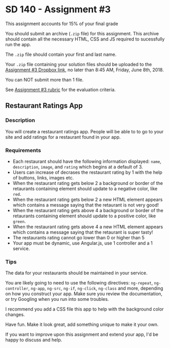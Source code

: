 # SD 140 - Assignment #3

This assignment accounts for 15% of your final grade

You should submit an archive (`.zip` file) for this assignment. This archive should contain all the necessary HTML, CSS and JS required to sucessfully run the app.

The `.zip` file should contain your first and last name.

Your `.zip` file containing your solution files should be uploaded to the [Assignment #3 Dropbox link](https://www.dropbox.com/request/p3SOoQWwjV9wO8JBaTrG
), no later than 8:45 AM, Friday, June 8th, 2018.

You can NOT submit more than 1 file. 

See [Assignment #3 rubric](https://github.com/jniziol/JS-Design-Patterns-Front-End-Frameworks/blob/master/SD-140%20Assignment%203%20Rubric%20-%20Rubric.pdf) for the evaluation criteria.

## Restaurant Ratings App

### Description

You will create a restaurant ratings app. People will be able to to go to your site and add ratings for a restaurant found in your app.

### Requirements

- Each restaurant should have the following information displayed: `name`, `description`, `image`, and `rating` which begins at a default of 3.
- Users can increase of decrases the restaurant rating by 1 with the help of buttons, links, images etc. 
- When the restaurant rating gets below 2 a background or border of the retaurants containing element should update to a negative color, like `red`. 
- When the restaurant rating gets below 2 a new HTML element appears which contains a message saying that the retaurant is not very good!
- When the restaurant rating gets above 4 a background or border of the retaurants containing element should update to a positive color, like `green`. 
- When the restaurant rating gets above 4 a new HTML element appears which contains a message saying that the retaurant is super tasty!
- The restaurants rating cannot go lower than 0 or higher than 5
- Your app must be dynamic, use Angular.js, use 1 controller and a 1 service.

### Tips

The data for your restaurants should be maintained in your service.

You are likely going to need to use the following directives: `ng-repeat`, `ng-controller`, `ng-app`, `ng-src`, `ng-if`, `ng-click`, `ng-class` and more, depending on how you construct your app. Make sure you review the documentation, or try Googling when you run into some troubles.

I recommend you add a CSS file this app to help with the background color changes.

Have fun. Make it look great, add something unique to make it your own. 

If you want to improve upon this assignment and extend your app, I'd be happy to discuss and help.
